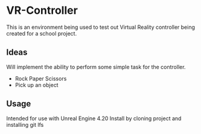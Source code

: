 # VR-Controller
This is an environment being used to test out Virtual Reality controller being created for a school project.

## Ideas
Will implement the ability to perform some simple task for the controller.
- Rock Paper Scissors
- Pick up an object

## Usage
Intended for use with Unreal Engine 4.20
Install by cloning project and installing git lfs
